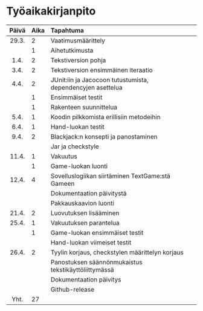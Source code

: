 # Työaikakirjanpito

| Päivä | Aika | Tapahtuma |
| :----:|:-----| :-----|
| 29.3. | 2    | Vaatimusmäärittely |
|       | 1    | Aihetutkimusta |
|  1.4. | 2    | Tekstiversion pohja |
|  3.4. | 2    | Tekstiversion ensimmäinen iteraatio |
|  4.4. | 2    | JUnit:iin ja Jacocoon tutustumista, dependencyjen asettelua |
|       | 1    | Ensimmäiset testit |
|       | 1    | Rakenteen suunnittelua |
|  5.4. | 1    | Koodin pilkkomista erillisiin metodeihin |
|  6.4. | 1    | Hand-luokan testit |
|  9.4. | 2    | Blackjack:n konsepti ja panostaminen |
|       |      | Jar ja checkstyle |
| 11.4. | 1    | Vakuutus |
|       | 1    | Game-luokan luonti |
| 12.4. | 4    | Sovelluslogiikan siirtäminen TextGame:stä Gameen |
|       |      | Dokumentaation päivitystä |
|       |      | Pakkauskaavion luonti |
| 21.4. | 2    | Luovutuksen lisääminen |
| 25.4. | 1    | Vakuutuksen parantelua |
|       | 1    | Game-luokan ensimmäiset testit |
|       |      | Hand-luokan viimeiset testit |
| 26.4. | 2    | Tyylin korjaus, checkstylen määrittelyn korjaus |
|       |      | Panostuksen säännönmukaistus tekstikäyttöliittymässä |
|       |      | Dokumentaation päivitys |
|       |      | Github-release |
|  Yht. | 27   |  |
